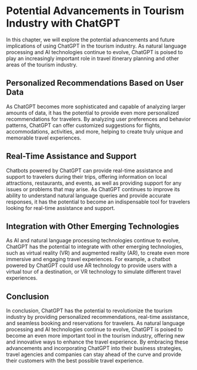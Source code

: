 Potential Advancements in Tourism Industry with ChatGPT
===========================================================================================================

In this chapter, we will explore the potential advancements and future implications of using ChatGPT in the tourism industry. As natural language processing and AI technologies continue to evolve, ChatGPT is poised to play an increasingly important role in travel itinerary planning and other areas of the tourism industry.

Personalized Recommendations Based on User Data
-----------------------------------------------

As ChatGPT becomes more sophisticated and capable of analyzing larger amounts of data, it has the potential to provide even more personalized recommendations for travelers. By analyzing user preferences and behavior patterns, ChatGPT can offer customized suggestions for flights, accommodations, activities, and more, helping to create truly unique and memorable travel experiences.

Real-Time Assistance and Support
--------------------------------

Chatbots powered by ChatGPT can provide real-time assistance and support to travelers during their trips, offering information on local attractions, restaurants, and events, as well as providing support for any issues or problems that may arise. As ChatGPT continues to improve its ability to understand natural language queries and provide accurate responses, it has the potential to become an indispensable tool for travelers looking for real-time assistance and support.

Integration with Other Emerging Technologies
--------------------------------------------

As AI and natural language processing technologies continue to evolve, ChatGPT has the potential to integrate with other emerging technologies, such as virtual reality (VR) and augmented reality (AR), to create even more immersive and engaging travel experiences. For example, a chatbot powered by ChatGPT could use AR technology to provide users with a virtual tour of a destination, or VR technology to simulate different travel experiences.

Conclusion
----------

In conclusion, ChatGPT has the potential to revolutionize the tourism industry by providing personalized recommendations, real-time assistance, and seamless booking and reservations for travelers. As natural language processing and AI technologies continue to evolve, ChatGPT is poised to become an even more important tool in the tourism industry, offering new and innovative ways to enhance the travel experience. By embracing these advancements and incorporating ChatGPT into their business strategies, travel agencies and companies can stay ahead of the curve and provide their customers with the best possible travel experience.
